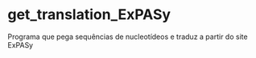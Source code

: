 # get_translation_ExPASy
Programa que pega sequências de nucleotídeos e traduz a partir do site ExPASy
